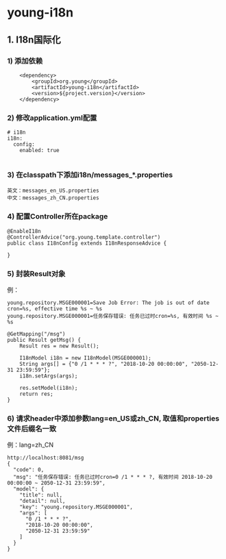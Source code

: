 # young-i18n
## 1. I18n国际化
### 1) 添加依赖
```
	<dependency>
		<groupId>org.young</groupId>
		<artifactId>young-i18n</artifactId>
		<version>${project.version}</version>
	</dependency>

```
### 2) 修改application.yml配置
```
# i18n
i18n:
  config:
    enabled: true
    
```
### 3) 在classpath下添加i18n/messages_*.properties
```
英文：messages_en_US.properties
中文：messages_zh_CN.properties

```
### 4) 配置Controller所在package
```
@EnableI18n
@ControllerAdvice("org.young.template.controller")
public class I18nConfig extends I18nResponseAdvice {

}

```
### 5) 封装Result对象
例：
```
young.repository.MSGE000001=Save Job Error: The job is out of date cron=%s, effective time %s ~ %s
young.repository.MSGE000001=任务保存错误: 任务已过时cron=%s, 有效时间 %s ~ %s

@GetMapping("/msg")
public Result getMsg() {
	Result res = new Result();
	
	I18nModel i18n = new I18nModel(MSGE000001);
	String args[] = {"0 /1 * * * ?", "2018-10-20 00:00:00", "2050-12-31 23:59:59"};
	i18n.setArgs(args);
	
	res.setModel(i18n);
	return res;
}

```

### 6) 请求header中添加参数lang=en_US或zh_CN, 取值和properties文件后缀名一致
例：lang=zh_CN
```
http://localhost:8081/msg
{
  "code": 0,
  "msg": "任务保存错误: 任务已过时cron=0 /1 * * * ?, 有效时间 2018-10-20 00:00:00 ~ 2050-12-31 23:59:59",
  "model": {
    "title": null,
    "detail": null,
    "key": "young.repository.MSGE000001",
    "args": [
      "0 /1 * * * ?",
      "2018-10-20 00:00:00",
      "2050-12-31 23:59:59"
    ]
  }
}

```